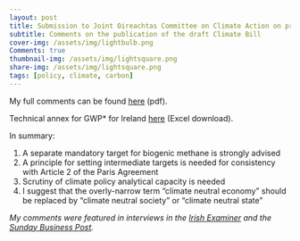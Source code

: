 ```yaml
---
layout: post
title: Submission to Joint Oireachtas Committee on Climate Action on pre-legislative scrutiny of the draft Climate Action bill
subtitle: Comments on the publication of the draft Climate Bill
cover-img: /assets/img/lightbulb.png
Comments: true
thumbnail-img: /assets/img/lightsquare.png
share-img: /assets/img/lightsquare.png
tags: [policy, climate, carbon]
---
```


My full comments can be found [here](https://hannahdaly.ie/draft-climate-bill-HannahDaly-Nov2020.pdf) (pdf).


Technical annex for GWP* for Ireland [here](https://hannahdaly.ie/warming-contribution-from-agricultural-methane-in-Ireland-SI.xlsx) (Excel download).


In summary:
1. A separate mandatory target for biogenic methane is strongly advised
2. A principle for setting intermediate targets is needed for consistency with Article 2 of the Paris Agreement
3. Scrutiny of climate policy analytical capacity is needed
4. I suggest that the overly-narrow term “climate neutral economy” should be replaced by “climate neutral society” or “climate neutral state”

*My comments were featured in interviews in the [Irish Examiner](https://www.irishexaminer.com/news/arid-40061198.html) and the [Sunday Business Post](https://www.businesspost.ie/analysis-opinion/ireland-on-road-to-net-zero-carbon-emissions-by-2050-af909075).*
